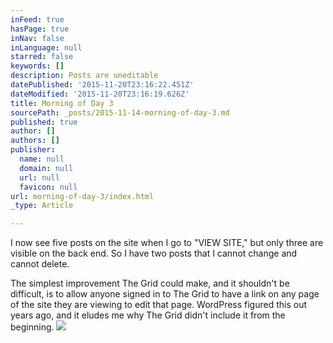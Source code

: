 ```yaml
---
inFeed: true
hasPage: true
inNav: false
inLanguage: null
starred: false
keywords: []
description: Posts are uneditable
datePublished: '2015-11-20T23:16:22.451Z'
dateModified: '2015-11-20T23:16:19.626Z'
title: Morning of Day 3
sourcePath: _posts/2015-11-14-morning-of-day-3.md
published: true
author: []
authors: []
publisher:
  name: null
  domain: null
  url: null
  favicon: null
url: morning-of-day-3/index.html
_type: Article

---
```

I now see five posts on the site when I go to "VIEW SITE," but only three are visible on the back end. So I have two posts that I cannot change and cannot delete.

The simplest improvement The Grid could make, and it shouldn't be difficult, is to allow anyone signed in to The Grid to have a link on any page of the site they are viewing to edit that page. WordPress figured this out years ago, and it eludes me why The Grid didn't include it from the beginning.
![](https://the-grid-user-content.s3-us-west-2.amazonaws.com/7970336b-ff75-4786-8043-2da560f7e1a6.jpg)